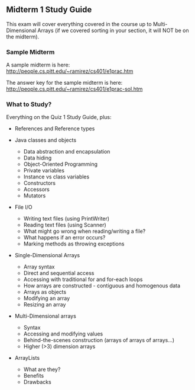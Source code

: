 ## Midterm 1 Study Guide

This exam will cover everything covered in the course up to Multi-Dimensional Arrays (if we covered sorting in your section, it will NOT be on the midterm).

### Sample Midterm

A sample midterm is here: http://people.cs.pitt.edu/~ramirez/cs401/e1prac.htm

The answer key for the sample midterm is here: http://people.cs.pitt.edu/~ramirez/cs401/e1prac-sol.htm

### What to Study?

Everything on the Quiz 1 Study Guide, plus:

* References and Reference types

* Java classes and objects
  * Data abstraction and encapsulation
  * Data hiding
  * Object-Oriented Programming
  * Private variables
  * Instance vs class variables
  * Constructors
  * Accessors
  * Mutators

* File I/O
  * Writing text files (using PrintWriter)
  * Reading text files (using Scanner)
  * What might go wrong when reading/writing a file?
  * What happens if an error occurs?
  * Marking methods as throwing exceptions

* Single-Dimensional Arrays 
  * Array syntax
  * Direct and sequential access
  * Accessing with traditional for and for-each loops
  * How arrays are constructed - contiguous and homogenous data
  * Arrays as objects
  * Modifying an array
  * Resizing an array

* Multi-Dimensional arrays
  * Syntax
  * Accessing and modifying values
  * Behind-the-scenes construction (arrays of arrays of arrays...)
  * Higher (>3) dimension arrays

* ArrayLists
  * What are they?
  * Benefits
  * Drawbacks